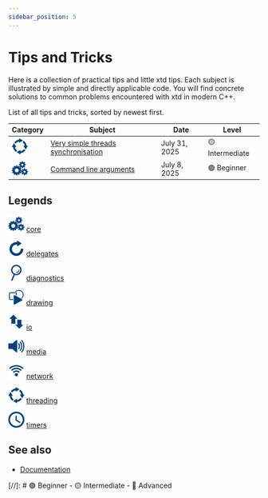 ```yaml
---
sidebar_position: 5
---
```


# Tips and Tricks

Here is a collection of practical tips and little xtd tips. 
Each subject is illustrated by simple and directly applicable code. 
You will find concrete solutions to common problems encountered with xtd in modern C++.

List of all tips and tricks, sorted by newest first.

| Category                                                                                                                     | Subject                                                                                                        | Date             | Level           |
| ---------------------------------------------------------------------------------------------------------------------------- | -------------------------------------------------------------------------------------------------------------- | ---------------- | --------------- |
| [![threading](/pictures/xtd.threading.png)](https://gammasoft71.github.io/xtd/reference_guides/latest/group__threading.html) | [Very simple threads synchronisation](/docs/documentation/tips_and_tricks/very_simple_threads_synchronisation) | July 31, 2025    | 🟡 Intermediate |
| [![core](/pictures/xtd.core.png)](https://gammasoft71.github.io/xtd/reference_guides/latest/group__xtd__core.html)           | [Command line arguments](/docs/documentation/tips_and_tricks/command_line_arguments)                           | July 8, 2025     | 🟢 Beginner     |

## Legends

[![core](/pictures/xtd.core.png)](https://gammasoft71.github.io/xtd/reference_guides/latest/group__xtd__core.html) 
[core](https://gammasoft71.github.io/xtd/reference_guides/latest/group__xtd__core.html)

[![delegates](/pictures/xtd.delegates.png)](/docs/documentation/Guides/xtd.core/Types%20overview/delegates) 
[delegates](https://gammasoft71.github.io/xtd/reference_guides/latest/group__delegates.html)

[![diagnostics](/pictures/xtd.diagnostics.png)](https://gammasoft71.github.io/xtd/reference_guides/latest/group__diagnostics.html)
[diagnostics](https://gammasoft71.github.io/xtd/reference_guides/latest/group__diagnostics.html)

[![drawing](/pictures/xtd.drawing.png)](https://gammasoft71.github.io/xtd/reference_guides/latest/group__drawing.html)
[drawing](https://gammasoft71.github.io/xtd/reference_guides/latest/group__drawing.html)

[![io](/pictures/xtd.io.png)](https://gammasoft71.github.io/xtd/reference_guides/latest/group__io.html)
[io](https://gammasoft71.github.io/xtd/reference_guides/latest/group__io.html)

[![media](/pictures/xtd.media.png)](https://gammasoft71.github.io/xtd/reference_guides/latest/group__media.html)
[media](https://gammasoft71.github.io/xtd/reference_guides/latest/group__media.html)

[![network](/pictures/xtd.net.png)](https://gammasoft71.github.io/xtd/reference_guides/latest/group__net.html)
[network](https://gammasoft71.github.io/xtd/reference_guides/latest/group__net.html)

[![threading](/pictures/xtd.threading.png)](https://gammasoft71.github.io/xtd/reference_guides/latest/group__threading.html)
[threading](https://gammasoft71.github.io/xtd/reference_guides/latest/group__threading.html)

[![timers](/pictures/xtd.timers.png)](https://gammasoft71.github.io/xtd/reference_guides/latest/group__timers.html)
[timers](https://gammasoft71.github.io/xtd/reference_guides/latest/group__timers.html)

## See also

* [Documentation](/docs/documentation)


[//]: # 🟢 Beginner - 🟡 Intermediate - 🔴 Advanced
